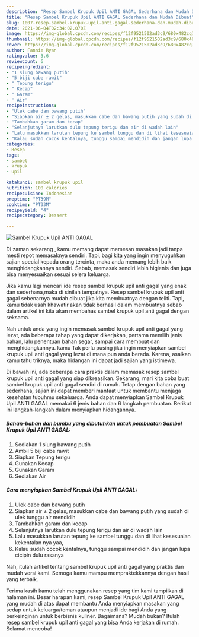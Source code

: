 ```yaml
---
description: "Resep Sambel Krupuk Upil ANTI GAGAL Sederhana dan Mudah Dibuat"
title: "Resep Sambel Krupuk Upil ANTI GAGAL Sederhana dan Mudah Dibuat"
slug: 1007-resep-sambel-krupuk-upil-anti-gagal-sederhana-dan-mudah-dibuat
date: 2021-06-04T02:34:02.070Z
image: https://img-global.cpcdn.com/recipes/f12f9521502ad3c9/680x482cq70/sambel-krupuk-upil-anti-gagal-foto-resep-utama.jpg
thumbnail: https://img-global.cpcdn.com/recipes/f12f9521502ad3c9/680x482cq70/sambel-krupuk-upil-anti-gagal-foto-resep-utama.jpg
cover: https://img-global.cpcdn.com/recipes/f12f9521502ad3c9/680x482cq70/sambel-krupuk-upil-anti-gagal-foto-resep-utama.jpg
author: Fannie Ryan
ratingvalue: 3.6
reviewcount: 6
recipeingredient:
- "1 siung bawang putih"
- "5 biji cabe rawit"
- " Tepung terigu"
- " Kecap"
- " Garam"
- " Air"
recipeinstructions:
- "Ulek cabe dan bawang putih"
- "Siapkan air ± 2 gelas, masukkan cabe dan bawang putih yang sudah di ulek tunggu air mendidih"
- "Tambahkan garam dan kecap"
- "Selanjutnya larutkan dulu tepung terigu dan air di wadah lain"
- "Lalu masukkan larutan tepung ke sambel tunggu dan di lihat kesesuaian kekentalan nya yaa,"
- "Kalau sudah cocok kentalnya, tunggu sampai mendidih dan jangan lupa cicipin dulu rasanya"
categories:
- Resep
tags:
- sambel
- krupuk
- upil

katakunci: sambel krupuk upil 
nutrition: 100 calories
recipecuisine: Indonesian
preptime: "PT39M"
cooktime: "PT33M"
recipeyield: "4"
recipecategory: Dessert

---
```



![Sambel Krupuk Upil ANTI GAGAL](https://img-global.cpcdn.com/recipes/f12f9521502ad3c9/680x482cq70/sambel-krupuk-upil-anti-gagal-foto-resep-utama.jpg)

Di zaman  sekarang , kamu memang dapat memesan masakan jadi tanpa mesti repot memasaknya sendiri. Tapi, bagi kita yang ingin menyuguhkan sajian special kepada orang tercinta, maka anda memang lebih baik menghidangkannya sendiri. Sebab, memasak sendiri lebih higienis dan juga bisa menyesuaikan sesuai selera keluarga.

Jika kamu lagi mencari ide resep sambel krupuk upil anti gagal yang enak dan sederhana,maka di sinilah tempatnya. Resep sambel krupuk upil anti gagal  sebenarnya mudah dibuat jika kita membuatnya dengan teliti. Tapi, kamu tidak usah khawatir akan tidak berhasil dalam membuatnya 
sebab dalam artikel ini kita akan membahas sambel krupuk upil anti gagal dengan seksama.  



Nah untuk anda yang ingin memasak sambel krupuk upil anti gagal yang lezat, ada beberapa tahap yang dapat dikerjakan, pertama memilih jenis bahan, lalu penentuan bahan segar, sampai cara membuat dan menghidangkannya. kamu Tak perlu pusing jika ingin menyiapkan sambel krupuk upil anti gagal yang lezat di mana pun anda berada. Karena, asalkan kamu  tahu triknya, maka hidangan ini dapat jadi sajian yang istimewa.

Di bawah ini, ada beberapa cara praktis  dalam memasak resep sambel krupuk upil anti gagal yang siap dikreasikan. Sekarang, mari kita coba buat sambel krupuk upil anti gagal sendiri di rumah. Tetap dengan bahan yang sederhana, sajian ini dapat memberi manfaat untuk membantu menjaga kesehatan tubuhmu sekeluarga. Anda dapat menyiapkan Sambel Krupuk Upil ANTI GAGAL memakai 6 jenis bahan dan 6 langkah pembuatan. Berikut ini langkah-langkah dalam menyiapkan hidangannya.

<!--inarticleads1-->

##### Bahan-bahan dan bumbu yang dibutuhkan untuk pembuatan Sambel Krupuk Upil ANTI GAGAL:

1. Sediakan 1 siung bawang putih
1. Ambil 5 biji cabe rawit
1. Siapkan  Tepung terigu
1. Gunakan  Kecap
1. Gunakan  Garam
1. Sediakan  Air




<!--inarticleads2-->

##### Cara menyiapkan Sambel Krupuk Upil ANTI GAGAL:

1. Ulek cabe dan bawang putih
1. Siapkan air ± 2 gelas, masukkan cabe dan bawang putih yang sudah di ulek tunggu air mendidih
1. Tambahkan garam dan kecap
1. Selanjutnya larutkan dulu tepung terigu dan air di wadah lain
1. Lalu masukkan larutan tepung ke sambel tunggu dan di lihat kesesuaian kekentalan nya yaa,
1. Kalau sudah cocok kentalnya, tunggu sampai mendidih dan jangan lupa cicipin dulu rasanya




Nah, itulah artikel tentang  sambel krupuk upil anti gagal  yang praktis dan mudah versi kami. Semoga kamu mampu mempraktekkannya dengan hasil yang terbaik. 

Terima kasih kamu telah menggunakan resep yang tim kami tampilkan di halaman ini. Besar harapan kami, resep  Sambel Krupuk Upil ANTI GAGAL yang mudah di atas dapat membantu Anda menyiapkan masakan yang sedap untuk keluarga/teman ataupun menjadi ide bagi Anda yang berkeinginan untuk berbisnis kuliner. Bagaimana? Mudah bukan? Itulah resep sambel krupuk upil anti gagal yang bisa Anda kerjakan di rumah. Selamat mencoba!

